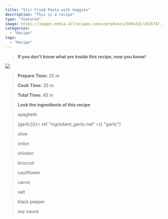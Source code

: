 ```yaml
---
title: "Stir Fried Pasta with Veggies"
description: "This is a recipe"
type: "featured"
image: https://images.media-allrecipes.com/userphotos/560x315/2635747.jpg
categories: 
  - "Recipe"
tags: 
  - "Recipe"
---
```



>**If you don't know what are inside this recipe, now you know!**

![](../images/Recipes-Banner.jpg)
> **Prepare Time:** 20 m


> **Cook Time:** 25 m


> **Total Time:** 45 m

> **Look the ingredients of this recipe**

> spaghetti

> [garlic]({{< ref "ingredient_garlic.md" >}} "garlic")

> olive

> onion

> chicken

> broccoli

> cauliflower

> carrot

> salt

> black pepper

> soy sauce

